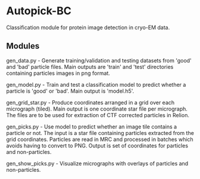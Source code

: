 # Autopick-BC

Classification module for protein image detection in cryo-EM data.

## Modules

gen_data.py - Generate training/validation and testing datasets from 'good' and 'bad' particle files. Main outputs are 'train' and 'test' directories containing particles images in png format.

gen_model.py - Train and test a classification model to predict whether a particle is 'good' or 'bad'. Main output is 'model.h5'.

gen_grid_star.py - Produce coordinates arranged in a grid over each micrograph (tiled). Main output is one coordinate star file per micrograph. The files are to be used for extraction of CTF corrected particles in Relion.

gen_picks.py - Use model to predict whether an image tile contains a particle or not. The input is a star file containing particles extracted from the grid coordinates. Particles are read in MRC and processed in batches which avoids having to convert to PNG. Output is set of coordinates for particles and non-particles.

gen_show_picks.py - Visualize micrographs with overlays of particles and non-particles.